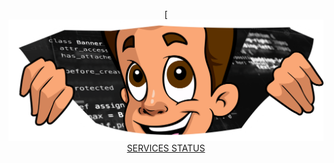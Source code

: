 <p align="center">
[<img src="./Profile01.png"](https://github.com/BREN0sx)
<br><br>
<a href="http://status.flyhighbot.com">SERVICES STATUS</p>

